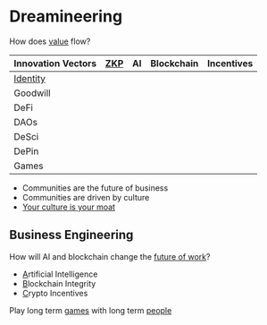 # Dreamineering

How does [value](https://mm.dreamineering.com/docs/decisions/) flow?

| Innovation Vectors | [ZKP](https://mm.dreamineering.com/docs/engineering/blockchain-engineering/blockchain-concepts/cryptography/zero-knowledge) | AI  | Blockchain | Incentives |
| --------- | --- | --- | ---------- | ---------- |
| [Identity](https://mm.dreamineering.com/docs/crypto/web3-principles/web3-principle-decentralised-identity)  |     |     |            |            |
| Goodwill  |     |     |            |            |
| DeFi      |     |     |            |            |
| DAOs      |     |     |            |            |
| DeSci     |     |     |            |            |
| DePin     |     |     |            |            |
| Games     |     |     |            |            |

- Communities are the future of business 
- Communities are driven by culture
- [Your culture is your moat](https://mm.dreamineering.com/docs/decisions/value-system/intangibles/value-memes/)

## Business Engineering

How will AI and blockchain change the [future of work](https://mm.dreamineering.com/docs/work/)?

- [A](https://mm.dreamineering.com/docs/ai)rtificial Intelligence
- [B](https://mm.dreamineering.com/docs/engineering/blockchain-engineering/)lockchain Integrity
- [C](https://mm.dreamineering.com/docs/engineering/blockchain-engineering/)rypto Incentives

Play long term [games](https://mm.dreamineering.com/docs/games/) with long term [people](https://mm.dreamineering.com/docs/people)
